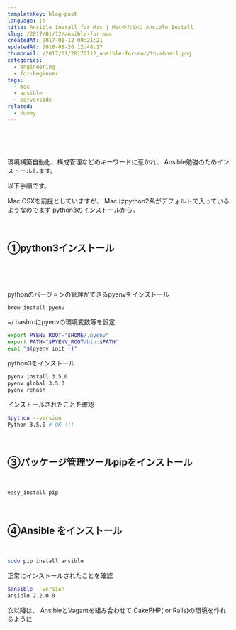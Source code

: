 ```yaml
---
templateKey: blog-post
language: ja
title: Ansible Install for Mac | Macのための Ansible Install
slug: /2017/01/12/ansible-for-mac
createdAt: 2017-01-12 00:21:21
updatedAt: 2018-08-26 12:48:17
thumbnail: /2017/01/20170112_ansible-for-mac/thumbnail.png
categories:
  - engineering
  - for-beginner
tags:
  - mac
  - ansible
  - serverside
related:
  - dummy
---
```


&nbsp;

&nbsp;

環境構築自動化、構成管理などのキーワードに惹かれ、
Ansible勉強のためインストールします。

以下手順です。

Mac OSXを前提としていますが、
Mac はpython2系がデフォルトで入っているようなのでまず
python3のインストールから。
<div class="adsense"></div>

&nbsp;
<h2 class="chapter">①python3インストール</h2>
&nbsp;

&nbsp;

pythonのバージョンの管理ができるpyenvをインストール
```bash
brew install pyenv
```
~/.bashrcにpyenvの環境変数等を設定

```bash
export PYENV_ROOT="$HOME/.pyenv"
export PATH="$PYENV_ROOT/bin:$PATH"
eval "$(pyenv init -)"
```

python3をインストール
```bash
pyenv install 3.5.0
pyenv global 3.5.0
pyenv rehash

```
インストールされたことを確認
```bash
$python --version
Python 3.5.0 # OK !!!
```
&nbsp;
<h2 class="chapter">③パッケージ管理ツールpipをインストール</h2>
&nbsp;

```bash
easy_install pip

```
&nbsp;
<h2 class="chapter">④Ansible をインストール</h2>
&nbsp;

```bash
sudo pip install ansible
```
正常にインストールされたことを確認

```bash
$ansible --version
ansible 2.2.0.0
```

次以降は、
AnsibleとVagantを組み合わせて
CakePHP( or Rails)の環境を作れるように

